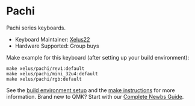 # Pachi

Pachi series keyboards.

* Keyboard Maintainer: [Xelus22](https://github.com/Xelus22)
* Hardware Supported: Group buys

Make example for this keyboard (after setting up your build environment):

    make xelus/pachi/rev1:default
    make xelus/pachi/mini_32u4:default
    make xelus/pachi/rgb:default

See the [build environment setup](https://docs.qmk.fm/#/getting_started_build_tools) and the [make instructions](https://docs.qmk.fm/#/getting_started_make_guide) for more information. Brand new to QMK? Start with our [Complete Newbs Guide](https://docs.qmk.fm/#/newbs).
